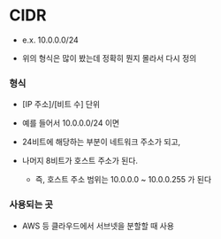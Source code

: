 # CIDR 

- e.x. 10.0.0.0/24

- 위의 형식은 많이 봤는데 정확히 뭔지 몰라서 다시 정의 

### 형식 
- [IP 주소]/[비트 수] 단위 

- 예를 들어서 10.0.0.0/24 이면 
- 24비트에 해당하는 부분이 네트워크 주소가 되고,
- 나머지 8비트가 호스트 주소가 된다.
  - 즉, 호스트 주소 범위는 10.0.0.0 ~ 10.0.0.255 가 된다 

    
### 사용되는 곳 
- AWS 등 클라우드에서 서브넷을 분할할 때 사용